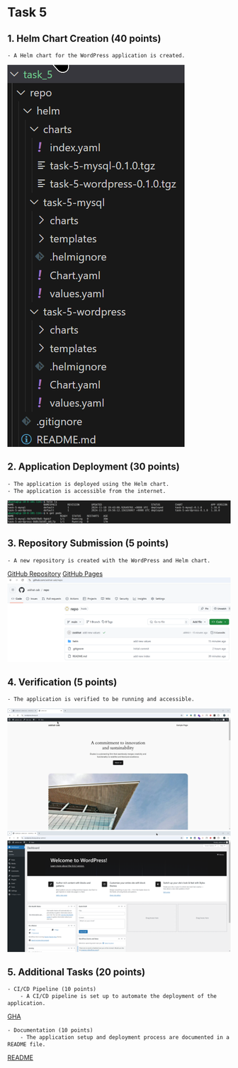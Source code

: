 # Task 5

## 1. **Helm Chart Creation (40 points)**

    - A Helm chart for the WordPress application is created.
![Check  WP helm chart](images/wp-chart.png)

## 2. **Application Deployment (30 points)**

    - The application is deployed using the Helm chart.
    - The application is accessible from the internet.
![Check helm ls](images/helm-ls.png)

## 3. **Repository Submission (5 points)**

    - A new repository is created with the WordPress and Helm chart.
[GitHub Repository](https://github.com/askhat-zab/repo)
[GitHub Pages](https://askhat-zab.github.io/repo/)
![Check GH repo](images/gh-repo.png)

## 4. **Verification (5 points)**

    - The application is verified to be running and accessible.
![Check main page](images/wp-main.jpg)
![Check admin page](images/wp-admin.png)

## 5. **Additional Tasks (20 points)**

    - CI/CD Pipeline (10 points)
        - A CI/CD pipeline is set up to automate the deployment of the application.
[GHA](https://github.com/askhat-zab/rsschool-devops-course-tasks/actions/runs/11768587651/job/32778597693)

    - Documentation (10 points)
        - The application setup and deployment process are documented in a README file.
[README](https://github.com/askhat-zab/rsschool-devops-course-tasks/blob/task_5/README.md)

